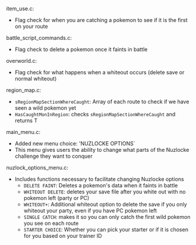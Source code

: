 

item_use.c:
- Flag check for when you are catching a pokemon to see if it is the first on your route

battle_script_commands.c:
- Flag check to delete a pokemon once it faints in battle

overworld.c:
- Flag check for what happens when a whiteout occurs (delete save or normal whiteout)

region_map.c:
- `sRegionMapSectionWhereCaught`: Array of each route to check if we have seen a wild pokemon yet
- `HasCaughtMonInRegion`: checks `sRegionMapSectionWhereCaught` and returns T

main_menu.c:
- Added new menu choice: 'NUZLOCKE OPTIONS`
- This menu gives users the ability to change what parts of the Nuzlocke challenge they want to conquer

nuzlock_options_menu.c:
- Includes functions necessary to facilitate changing Nuzlocke options
    - `DELETE FAINT`: Deletes a pokemon's data when it faints in battle
    - `WHITEOUT DELETE`: deletes your save file after you white out with no pokemon left (party or PC)
    - `WHITEOUT+`: Additional whiteout option to delete the save if you only whiteout your party, even if you have PC pokemon left
    - `SINGLE CATCH`: makes it so you can only catch the first wild pokemon you see on each route
    - `STARTER CHOICE`: Whether you can pick your starter or if it is chosen for you based on your trainer ID